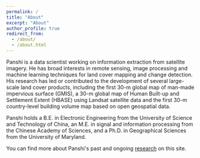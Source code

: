 ```yaml
---
permalink: /
title: "About"
excerpt: "About"
author_profile: true
redirect_from: 
  - /about/
  - /about.html
---
```



Panshi is a data scientist working on information extraction from satellite imagery. He has broad interests in remote sensing, image processing and machine learning techniques for land cover mapping and change detection. His research has led or contributed to the development of several large-scale land cover products, including the first 30-m global map of man-made impervious surface (GMIS),  a 30-m global map of Human Built-up and Settlement Extent (HBASE) using Landsat satellite data and the first 30-m country-level building volume map based on open geospatial data.

Panshi holds a B.E. in Electronic Engineering from the University of Science and Technology of China, an M.E. in signal and information processing from the Chinese Academy of Sciences, and a Ph.D. in Geographical Sciences from the University of Maryland.

You can find more about Panshi's past and ongoing [research](https://panshi-wang.github.io/portfolio/) on this site.  

